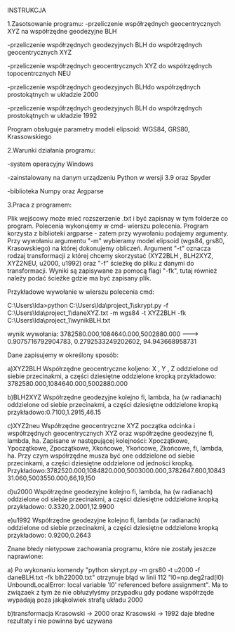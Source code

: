 INSTRUKCJA

1.Zasotsowanie programu:
-przeliczenie współrzędnych geocentrycznych XYZ na współrzędne geodezyjne BLH

-przeliczenie współrzędnych geodezyjnych BLH do współrzędnych geocentrycznych XYZ

-przeliczenie współrzędnych geocentrycznych XYZ do współrzędnych topocentrcznych NEU

-przeliczenie współrzędnych geodezyjnych BLHdo współrzędnych prostokątnych w układzie 2000

-przeliczenie współrzędnych geodezyjnych BLH do współrzędnych prostokątnych w układzie 1992



Program obsługuje parametry modeli elipsoid: WGS84, GRS80, Krassowskiego

2.Warunki działania programu:

-system operacyjny Windows

-zainstalowany na danym urządzeniu Python w wersji 3.9 oraz Spyder

-biblioteka Numpy oraz Argparse

3.Praca z programem:


Plik wejścowy może mieć rozszerzenie .txt i być zapisnay w tym folderze co program. 
Polecenia wykonujemy w cmd- wierszu polecenia. Program korzysta z biblioteki argparse - zatem przy wywołaniu podajemy argumenty. Przy wywołaniu argumentu "-m" wybieramy model elipsoid (wgs84, grs80, Krasowskiego) na której dokonujemy obliczeń. Argument "-t" oznacza rodzaj transformacji z której chcemy skorzystać (XYZ2BLH , BLH2XYZ, XYZ2NEU, u2000, u1992) oraz "-f" ścieżkę do pliku z danymi do transformacji. Wyniki są zapisywane za pomocą flagi "-fk", tutaj również należy podać ścieżke gdzie ma być zapisany plik.

Przykładowe wywołanie w wierszu polecenia cmd:


C:\Users\Ida>python C:\Users\Ida\project_1\skrypt.py -f C:\Users\Ida\project_1\daneXYZ.txt -m wgs84 -t XYZ2BLH -fk  C:\Users\Ida\project_1\wynikBLH.txt

wynik wywołania:
3782580.000,1084640.000,5002880.000 ---> 0.9075716792904783, 0.2792533249202602, 94.943668958731

Dane zapisujemy w określony sposób:

a)XYZ2BLH
Współrzędne geocentryczne koljeno: X , Y , Z oddzielone od siebie przecinakmi, a części dziesiętne oddzielone kropką przykładowo: 3782580.000,1084640.000,5002880.000

b)BLH2XYZ
Współrzędne geodezyjne kolejno fi, lambda, ha (w radianach) oddzielone od siebie przecinakmi, a części dziesiętne oddzielone kropką przykładowo:0.7100,1.2915,46.15

c)XYZ2neu
Współrzędne geocentryczne XYZ początka odcinka i współrzędnych geocentrycznych XYZ oraz  współrzędne geodezyjne fi, lambda, ha. Zapisane w następującej kolejności: Xpoczątkowe, Ypoczątkowe, Zpoczątkowe, Xkońcowe, Ykońcowe, Zkońcowe, fi, lambda, ha. Przy czym współrzędne musza być one oddzielone od siebie przecinkami, a części dziesiętne oddzielone od jedności kropką. Przykładowo:3782520.000,1084820.000,5003000.000,3782647.600,1084331.060,5003550.000,66,19,150

d)u2000
Współrzędne geodezyjne kolejno fi, lambda, ha (w radianach) oddzielone od siebie przecinakmi, a części dziesiętne oddzielone kropką przykładowo: 0.3320,2.0001,12.9900

e)u1992
Współrzędne geodezyjne kolejno fi, lambda (w radianach) oddzielone od siebie przecinakmi, a części dziesiętne oddzielone kropką przykładowo: 0.9200,0.2643

Znane błedy  nietypowe zachowania programu, które nie zostały jeszcze naprawione:

a) Po wykonaniu komendy "python skrypt.py -m grs80 -t u2000 -f daneBLH.txt -fk blh22000.txt" otrzynuje błąd w linii 112 "l0=np.deg2rad(l0) UnboundLocalError: local variable 'l0' referenced before assignment". Ma to związaek z tym że nie obłuzyłyśmy przypadku gdy podane współrzęde wypadają poza jakąkolwiek strafą układu 2000

b)transformacja Krasowski -> 2000 oraz Krasowski -> 1992 daje błedne rezultaty i nie powinna być uzywana
